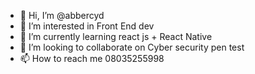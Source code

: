 - 👋 Hi, I’m @abbercyd
- 👀 I’m interested in Front End dev 
- 🌱 I’m currently learning react js + React Native
- 💞️ I’m looking to collaborate on Cyber security pen test
- 📫 How to reach me 08035255998

<!---
abbercyd/abbercyd is a ✨ special ✨ repository because its `README.md` (this file) appears on your GitHub profile.
You can click the Preview link to take a look at your changes.
--->
